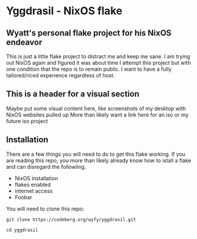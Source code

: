 # Yggdrasil - NixOS flake

## Wyatt's personal flake project for his NixOS endeavor

This is just a little flake project to distract me and keep me sane. I am trying out NixOS again and figured it was about time I attempt this project but with one condition that the repo is to remain public. I want to have a fully tailored/riced experience regardless of host.

## This is a header for a visual section
Maybe put some visual content here, like screenshots of my desktop with NixOS websites pulled up
More than likely want a link here for an iso or my future iso project

## Installation
There are a few things you will need to do to get this flake working. If you are reading this repo, you more than likely already know how to istall a flake and can disregard the followiing.

* NixOS installation
* flakes enabled
* internet access
* Foobar

You will need to clone this repo:

```git clone https://codeberg.org/wyfy/yggdrasil.git```

```cd yggdrasil```
